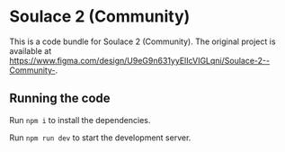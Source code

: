 
  # Soulace 2 (Community)

  This is a code bundle for Soulace 2 (Community). The original project is available at https://www.figma.com/design/U9eG9n631yyElIcVIGLqni/Soulace-2--Community-.

  ## Running the code

  Run `npm i` to install the dependencies.

  Run `npm run dev` to start the development server.
  
